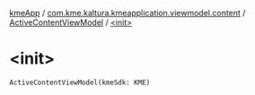 [kmeApp](../../index.md) / [com.kme.kaltura.kmeapplication.viewmodel.content](../index.md) / [ActiveContentViewModel](index.md) / [&lt;init&gt;](./-init-.md)

# &lt;init&gt;

`ActiveContentViewModel(kmeSdk: KME)`